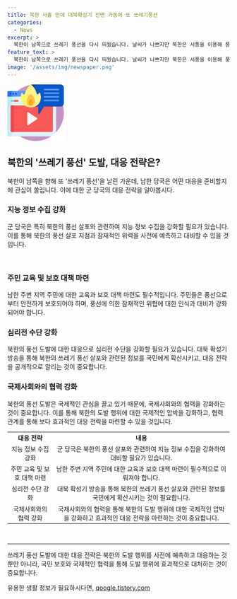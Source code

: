 ```yaml
---
title: 북한 사흘 만에 대북확성기 전면 가동에 또 쓰레기풍선
categories:
  - News
excerpt: >
  북한이 남쪽으로 쓰레기 풍선을 다시 띄웠습니다. 날씨가 나쁘지만 북한은 서풍을 이용해 풍선을 보냈습니다. 남쪽으로 향한 풍선은 용산 대통령실에 떨어져 당국이 처리 중입니다. 이번 도발은 올해 10번째이며, 우리 군은 확성기 방송을 전면 확대하여 대응했습니다. 이에도 불구하고 북한의 도발이 이어지면서 군 당국은 추가적인 맞대응을 고려 중입니다.
feature_text: >
  북한이 남쪽으로 쓰레기 풍선을 다시 띄웠습니다. 날씨가 나쁘지만 북한은 서풍을 이용해 풍선을 보냈습니다. 남쪽으로 향한 풍선은 용산 대통령실에 떨어져 당국이 처리 중입니다. 이번 도발은 올해 10번째이며, 우리 군은 확성기 방송을 전면 확대하여 대응했습니다. 이에도 불구하고 북한의 도발이 이어지면서 군 당국은 추가적인 맞대응을 고려 중입니다.
image: '/assets/img/newspaper.png'
---
```


<p><img src="/assets/img/news.png" alt="rentncar 속보" /></p>

<h2 data-ke-size="size26">북한의 '쓰레기 풍선' 도발, 대응 전략은?</h2>

<p data-ke-size="size16">북한이 남쪽을 향해 또 '쓰레기 풍선'을 날린 가운데, 남한 당국은 어떤 대응을 준비할지에 관심이 쏠립니다. 이에 대한 군 당국의 대응 전략을 알아봅시다.</p>

<h3><b>지능 정보 수집 강화</b></h3>

<p data-ke-size="size16">군 당국은 특히 북한의 풍선 살포와 관련하여 지능 정보 수집을 강화할 필요가 있습니다. 이를 통해 북한의 풍선 살포 지점과 잠재적인 위력을 사전에 예측하고 대비할 수 있을 것입니다.</p>

<p>​</p>

<h3><b>주민 교육 및 보호 대책 마련</b></h3>

<p data-ke-size="size16">남한 주변 지역 주민에 대한 교육과 보호 대책 마련도 필수적입니다. 주민들은 풍선으로부터 안전하게 보호되어야 하며, 풍선에 의한 잠재적인 위협에 대한 인식과 대비가 강화되어야 합니다.</p>

<h3><b>심리전 수단 강화</b></h3>

<p data-ke-size="size16">북한의 풍선 도발에 대한 대응으로 심리전 수단을 강화할 필요가 있습니다. 대북 확성기 방송을 통해 북한의 쓰레기 풍선 살포와 관련된 정보를 국민에게 확산시키고, 대응 전략을 공개적으로 알리는 것이 중요합니다.</p>

<h3><b>국제사회와의 협력 강화</b></h3>

<p data-ke-size="size16">북한의 풍선 도발은 국제적인 관심을 끌고 있기 때문에, 국제사회와의 협력을 강화하는 것이 중요합니다. 이를 통해 북한의 도발 행위에 대한 국제적인 압박을 강화하고, 협력 관계를 통해 보다 효과적인 대응 전략을 마련할 수 있을 것입니다.</p>

<table>
  <tr>
    <td style="text-align: center; height: 17px;"><b>대응 전략</b></td>
    <td style="text-align: center; height: 17px;"><b>내용</b></td>
  </tr>
  <tr>
    <td style="text-align: center; height: 17px;">지능 정보 수집 강화</td>
    <td style="text-align: center; height: 17px;">군 당국은 북한의 풍선 살포와 관련하여 지능 정보 수집을 강화하여 대비할 필요가 있습니다.</td>
  </tr>
  <tr>
    <td style="text-align: center; height: 17px;">주민 교육 및 보호 대책 마련</td>
    <td style="text-align: center; height: 17px;">남한 주변 지역 주민에 대한 교육과 보호 대책 마련이 필수적으로 이뤄져야 합니다.</td>
  </tr>
  <tr>
    <td style="text-align: center; height: 17px;">심리전 수단 강화</td>
    <td style="text-align: center; height: 17px;">대북 확성기 방송을 통해 북한의 쓰레기 풍선 살포와 관련된 정보를 국민에게 확산시키는 것이 필요합니다.</td>
  </tr>
  <tr>
    <td style="text-align: center; height: 17px;">국제사회와의 협력 강화</td>
    <td style="text-align: center; height: 17px;">국제사회와의 협력을 통해 북한의 도발 행위에 대한 국제적인 압박을 강화하고 효과적인 대응 전략을 마련하는 것이 중요합니다.</td>
  </tr>
</table>

<p>​
<hr></p>

<p data-ke-size="size16">쓰레기 풍선 도발에 대한 대응 전략은 북한의 도발 행위를 사전에 예측하고 대응하는 것뿐만 아니라, 국민 보호와 국제적인 협력을 통해 도발 행위에 효과적으로 대처하는 것이 중요합니다.</p>
유용한 생활 정보가 필요하시다면, <a href="https://qoogle.tistory.com" rel="dofollow">qoogle.tistory.com</a>


